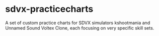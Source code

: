 # sdvx-practicecharts
A set of custom practice charts for SDVX simulators kshootmania and Unnamed Sound Voltex Clone, each focusing on very specific skill sets.
